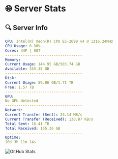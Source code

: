 # 🌐 Server Stats
## 🔍 Server Info
```yaml
CPU: Intel(R) Xeon(R) CPU E5-2699 v4 @ 1316.24MHz
CPU Usage: 0.80%
Cores: 44P | 88T
-----------------------------------
Memory:
Current Usage: 144.95 GB/503.74 GB
Available: 355.35 GB
-----------------------------------
Disk:
Current Usage: 59.86 GB/1.71 TB
Free: 1.57 TB
-----------------------------------
GPU:
No GPU detected
-----------------------------------
Network:
Current Transfer (Sent): 24.14 MB/s
Current Transfer (Received): 130.87 KB/s
Total Sent: 16.41 TB
Total Received: 155.36 GB
-----------------------------------
Uptime:
10d 3h 11m 14s
```
![GitHub Stats](https://img.shields.io/badge/Updated-2025-03-18_00:34:03-blue)